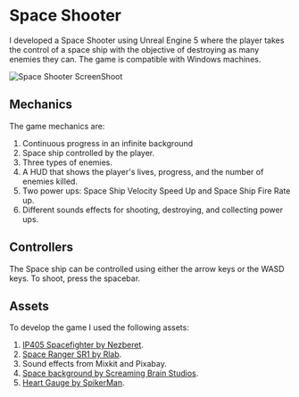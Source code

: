 # Space Shooter 

I developed a Space Shooter using Unreal Engine 5 where the player takes the control of a space ship with the objective of destroying as many enemies they can. The game is compatible with Windows machines.

![Space Shooter ScreenShoot](https://snipboard.io/HPVN2K.jpg)

## Mechanics

The game mechanics are:

1. Continuous progress in an infinite background
2. Space ship controlled by the player.
3. Three types of enemies.
4. A HUD that shows the player's lives, progress, and the number of enemies killed.
5. Two power ups: Space Ship Velocity Speed Up and Space Ship Fire Rate up.
6. Different sounds effects for shooting, destroying, and collecting power ups.

## Controllers

The Space ship can be controlled using either the arrow keys or the WASD keys. To shoot, press the spacebar.

## Assets

To develop the game I used the following assets:

1. [IP405 Spacefighter by Nezberet](https://www.fab.com/listings/395615d0-59f3-4213-a441-15fed9ff7d11).
2. [Space Ranger SR1 by Rlab](https://www.fab.com/listings/fd6a9c48-1f01-4bf3-9b78-eadca660ed97).
3. Sound effects from Mixkit and Pixabay.
4. [Space background by Screaming Brain Studios](https://opengameart.org/content/seamless-space-backgrounds).
5. [Heart Gauge by SpikerMan](https://spikerman.itch.io/heart-container).